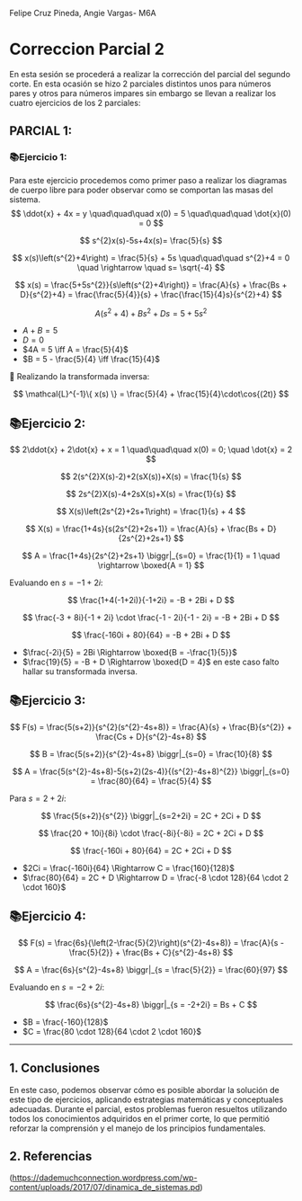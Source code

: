 
Felipe Cruz Pineda, Angie Vargas- M6A
# Correccion Parcial 2
En esta sesión se procederá a realizar la corrección del parcial del segundo corte. 
En esta ocasión se hizo 2 parciales distintos unos para números pares y otros para números impares sin embargo se llevan a realizar los cuatro ejercicios de los 2 parciales:

## PARCIAL 1:
### 📚Ejercicio 1:
Para este ejercicio procedemos como primer paso a realizar los diagramas de cuerpo libre para poder observar como se comportan las masas del sistema.
$$
\ddot{x} + 4x = y \quad\quad\quad x(0) = 5 \quad\quad\quad \dot{x}(0) = 0
$$

$$
s^{2}x(s)-5s+4x(s)= \frac{5}{s}
$$

$$
x(s)\left(s^{2}+4\right) = \frac{5}{s} + 5s \quad\quad\quad s^{2}+4 = 0 \quad \rightarrow \quad s= \sqrt{-4}
$$

$$
x(s) = \frac{5+5s^{2}}{s\left(s^{2}+4\right)} = \frac{A}{s} + \frac{Bs + D}{s^{2}+4} = \frac{\frac{5}{4}}{s} + \frac{\frac{15}{4}s}{s^{2}+4}
$$

$$
A\left(s^{2}+4\right)+Bs^{2}+Ds = 5 + 5s^{2}
$$

- $A + B = 5$
- $D = 0$
- $4A = 5 \iff A = \frac{5}{4}$
- $B = 5 - \frac{5}{4} \iff \frac{15}{4}$

🔆 Realizando la transformada inversa:

$$
\mathcal{L}^{-1}\{ x(s) \} = \frac{5}{4} + \frac{15}{4}\cdot\cos{(2t)}
$$

## 📚Ejercicio 2:
$$
2\ddot{x} + 2\dot{x} + x = 1 \quad\quad\quad x(0) = 0; \quad \dot{x} = 2
$$

$$
2(s^{2}X(s)-2)+2(sX(s))+X(s) = \frac{1}{s}
$$

$$
2s^{2}X(s)-4+2sX(s)+X(s) = \frac{1}{s}
$$

$$
X(s)\left(2s^{2}+2s+1\right) = \frac{1}{s} + 4
$$

$$
X(s) = \frac{1+4s}{s(2s^{2}+2s+1)} = \frac{A}{s} + \frac{Bs + D}{2s^{2}+2s+1}
$$

$$
A = \frac{1+4s}{2s^{2}+2s+1} \biggr|_{s=0} = \frac{1}{1} = 1 \quad \rightarrow \boxed{A = 1}
$$

Evaluando en $s = -1 + 2i$:

$$
\frac{1+4(-1+2i)}{-1+2i} = -B + 2Bi + D
$$

$$
\frac{-3 + 8i}{-1 + 2i} \cdot \frac{-1 - 2i}{-1 - 2i} = -B + 2Bi + D
$$

$$
\frac{-160i + 80}{64} = -B + 2Bi + D
$$

- $\frac{-2i}{5} = 2Bi \Rightarrow \boxed{B = -\frac{1}{5}}$
- $\frac{19}{5} = -B + D \Rightarrow \boxed{D = 4}$
en este caso falto hallar su transformada inversa.

## 📚Ejercicio 3:

$$
F(s) = \frac{5(s+2)}{s^{2}(s^{2}-4s+8)} = \frac{A}{s} + \frac{B}{s^{2}} + \frac{Cs + D}{s^{2}-4s+8}
$$

$$
B = \frac{5(s+2)}{s^{2}-4s+8} \biggr|_{s=0} = \frac{10}{8}
$$

$$
A = \frac{5(s^{2}-4s+8)-5(s+2)(2s-4)}{(s^{2}-4s+8)^{2}} \biggr|_{s=0} = \frac{80}{64} = \frac{5}{4}
$$

Para $s = 2 + 2i$:

$$
\frac{5(s+2)}{s^{2}} \biggr|_{s=2+2i} = 2C + 2Ci + D
$$

$$
\frac{20 + 10i}{8i} \cdot \frac{-8i}{-8i} = 2C + 2Ci + D
$$

$$
\frac{-160i + 80}{64} = 2C + 2Ci + D
$$

- $2Ci = \frac{-160i}{64} \Rightarrow C = \frac{160}{128}$
- $\frac{80}{64} = 2C + D \Rightarrow D = \frac{-8 \cdot 128}{64 \cdot 2 \cdot 160}$


## 📚Ejercicio 4:
$$
F(s) = \frac{6s}{\left(2-\frac{5}{2}\right)(s^{2}-4s+8)} = \frac{A}{s - \frac{5}{2}} + \frac{Bs + C}{s^{2}-4s+8}
$$

$$
A = \frac{6s}{s^{2}-4s+8} \biggr|_{s = \frac{5}{2}} = \frac{60}{97}
$$

Evaluando en $s = -2 + 2i$:

$$
\frac{6s}{s^{2}-4s+8} \biggr|_{s = -2+2i} = Bs + C
$$

- $B = \frac{-160}{128}$
- $C = \frac{80 \cdot 128}{64 \cdot 2 \cdot 160}$

---
## 1. Conclusiones
En este caso, podemos observar cómo es posible abordar la solución de este tipo de ejercicios, aplicando estrategias matemáticas y conceptuales adecuadas. Durante el parcial, estos problemas fueron resueltos utilizando todos los conocimientos adquiridos en el primer corte, lo que permitió reforzar la comprensión y el manejo de los principios fundamentales.

## 2. Referencias
(https://dademuchconnection.wordpress.com/wp-content/uploads/2017/07/dinamica_de_sistemas.pd)
